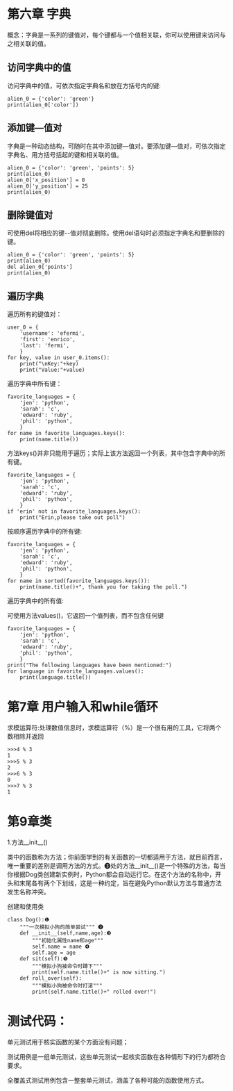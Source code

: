 # 第六章 字典

概念：字典是一系列的键值对，每个键都与一个值相关联，你可以使用键来访问与之相关联的值。

## 访问字典中的值

访问字典中的值，可依次指定字典名和放在方括号内的键:

```
alien_0 = {'color': 'green'} 
print(alien_0['color'])
```

## 添加键—值对

字典是一种动态结构，可随时在其中添加键—值对。要添加键—值对，可依次指定字典名、用方括号括起的键和相关联的值。

```
alien_0 = {'color': 'green', 'points': 5}
print(alien_0)
alien_0['x_position'] = 0 
alien_0['y_position'] = 25 
print(alien_0)
```

## 删除键值对

可使用del将相应的键--值对彻底删除。使用del语句时必须指定字典名和要删除的键。

```
alien_0 = {'color': 'green', 'points': 5}
print(alien_0)
del alien_0['points'] 
print(alien_0)
```

## 遍历字典

遍历所有的键值对：

```
user_0 = {
    'username': 'efermi',
    'first': 'enrico',
    'last': 'fermi',
    }
for key, value in user_0.items():
	print("\nKey:"+key)
	print("Value:"+value)
```

遍历字典中所有键：

```
favorite_languages = {
    'jen': 'python',
    'sarah': 'c',
    'edward': 'ruby',
    'phil': 'python',
    }
for name in favorite_languages.keys():
	print(name.title())
```



方法keys()并非只能用于遍历；实际上该方法返回一个列表，其中包含字典中的所有键。

```
favorite_languages = {
    'jen': 'python',
    'sarah': 'c',
    'edward': 'ruby',
    'phil': 'python',
    }
if 'erin' not in favorite_languages.keys():
	print("Erin,please take out poll")
```

按顺序遍历字典中的所有键:

```
favorite_languages = {
    'jen': 'python',
    'sarah': 'c',
    'edward': 'ruby',
    'phil': 'python',
    }
for name in sorted(favorite_languages.keys()):
    print(name.title()+", thank you for taking the poll.")
```

遍历字典中的所有值:

可使用方法values()，它返回一个值列表，而不包含任何键

```
favorite_languages = {
    'jen': 'python',
    'sarah': 'c',
    'edward': 'ruby',
    'phil': 'python',
    }
print("The following languages have been mentioned:")
for language in favorite_languages.values():
    print(language.title())
```

# 第7章 用户输入和while循环

求模运算符:处理数值信息时，求模运算符（%）是一个很有用的工具，它将两个数相除并返回

```
>>>4 % 3
1
>>>5 % 3
2
>>>6 % 3
0
>>>7 % 3
1
```

# 第9章类

1.方法__init__()

类中的函数称为方法；你前面学到的有关函数的一切都适用于方法，就目前而言，唯一重要的差别是调用方法的方式。❸处的方法__init__()是一个特殊的方法，每当你根据Dog类创建新实例时，Python都会自动运行它。在这个方法的名称中，开头和末尾各有两个下划线，这是一种约定，旨在避免Python默认方法与普通方法发生名称冲突。

创建和使用类

```
class Dog():❶
    """一次模拟小狗的简单尝试""" ❷
    def __init__(self,name,age):❸
        """初始化属性name和age"""
        self.name = name ❹
        self.age = age
    def sit(self):❺
        """模拟小狗被命令时蹲下"""
        print(self.name.title()+" is now sitting.")
    def roll_over(self):
        """模拟小狗被命令时打滚"""
        print(self.name.title()+" rolled over!")
```



# 测试代码：

单元测试用于核实函数的某个方面没有问题；

测试用例是一组单元测试，这些单元测试一起核实函数在各种情形下的行为都符合要求。

全覆盖式测试用例包含一整套单元测试，涵盖了各种可能的函数使用方式。
